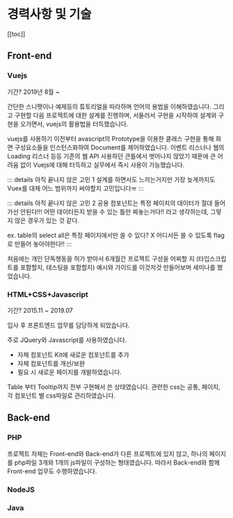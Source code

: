 # 경력사항 및 기술

[[toc]]

## Front-end

### Vuejs

기간? 2019년 8월 ~ 

간단한 스니펫이나 예제등의 튜토리얼을 따라하며 언어의 용법을 이해하였습니다.
그리고 구현할 다음 프로젝트에 대한 설계를 진행하며, 서둘러서 구현을 시작하여
설계와 구현을 오가면서, vuejs의 활용법을 터득했습니다.

vuejs를 사용하기 이전부터
avascript의 Prototype을 이용한 클래스 구현을 통해 화면 구성요소들을 인스턴스화하여 Document를 제어하였습니다.
이벤트 리스너나 웹의 Loading 리스너 등등 기존의 웹 API 사용하던 큰틀에서 벗어나지 않았기 때문에
큰 어려움 없이 Vuejs에 대해 터득하고 실무에서 즉시 사용이 가능했습니다.

::: details 아직 끝나지 않은 고민 1
설계를 하면서도 느끼는거지만 가장 늦게까지도 Vuex를 대체 어느 범위까지 써야할지 고민입니다ㅠ
:::

::: details 아직 끝나지 않은 고민 2
공용 컴포넌트는 특정 페이지의 데이터가 절대 들어가선 안된다!!!
어떤 데이터든지 받을 수 있는 틀만 짜놓는거다!!
라고 생각하는데, 그렇지 않은 경우가 있는 것 같다.

ex. table의 select all은 특정 페이지에서만 쓸 수 있다? X 어디서든 쓸 수 있도록 flag로 만들어 놓아야한다!!
:::

처음에는 개인 단독행동을 허가 받아서 6개월간 프로젝트 구성을 어찌할 지
(타입스크립트를 포함할지, 테스팅을 포함할지) 예시와 가이드를 이것저것 만들어보며 세미나를 했었습니다.


### HTML+CSS+Javascript

기간? 2015.11 ~ 2019.07 

입사 후 프론트엔드 업무를 담당하게 되었습니다.   

주로 JQuery와 Javascript를 사용하였습니다.
- 자체 컴포넌트 Kit에 새로운 컴포넌트를 추가
- 자체 컴포넌트를 개선/보완
- 필요 시 새로운 페이지를 개발하였습니다. 
 
Table 부터 Tooltip까지 전부 구현해서 쓴 상태였습니다.
관련한 css는 공통, 페이지, 각 컴포넌트 별 css파일로 관리하였습니다.

## Back-end

### PHP

프로젝트 자체는
Front-end와 Back-end가 다른 프로젝트에 있지 않고, 하나의 페이지를 php파일 3개와 1개의 js파일이 구성하는 형태였습니다.
따라서 Back-end와 함께 Front-end 업무도 수행하였습니다.

<LegacyDesign />


### NodeJS


### Java